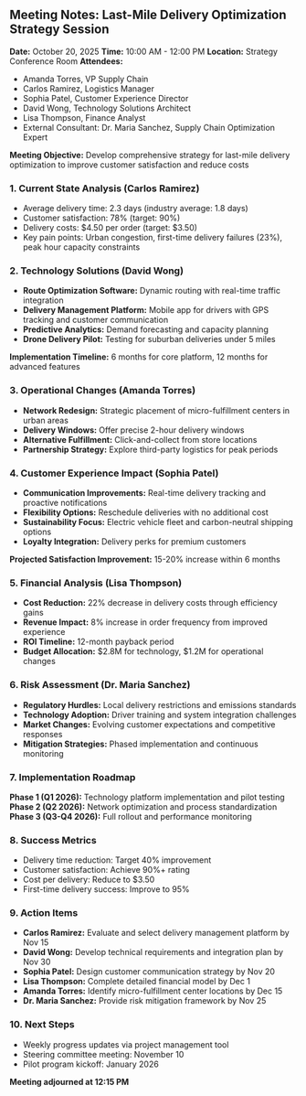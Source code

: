 ## Meeting Notes: Last-Mile Delivery Optimization Strategy Session

**Date:** October 20, 2025
**Time:** 10:00 AM - 12:00 PM
**Location:** Strategy Conference Room
**Attendees:**
- Amanda Torres, VP Supply Chain
- Carlos Ramirez, Logistics Manager
- Sophia Patel, Customer Experience Director
- David Wong, Technology Solutions Architect
- Lisa Thompson, Finance Analyst
- External Consultant: Dr. Maria Sanchez, Supply Chain Optimization Expert

**Meeting Objective:** Develop comprehensive strategy for last-mile delivery optimization to improve customer satisfaction and reduce costs

### 1. Current State Analysis (Carlos Ramirez)
- Average delivery time: 2.3 days (industry average: 1.8 days)
- Customer satisfaction: 78% (target: 90%)
- Delivery costs: $4.50 per order (target: $3.50)
- Key pain points: Urban congestion, first-time delivery failures (23%), peak hour capacity constraints

### 2. Technology Solutions (David Wong)
- **Route Optimization Software:** Dynamic routing with real-time traffic integration
- **Delivery Management Platform:** Mobile app for drivers with GPS tracking and customer communication
- **Predictive Analytics:** Demand forecasting and capacity planning
- **Drone Delivery Pilot:** Testing for suburban deliveries under 5 miles

**Implementation Timeline:** 6 months for core platform, 12 months for advanced features

### 3. Operational Changes (Amanda Torres)
- **Network Redesign:** Strategic placement of micro-fulfillment centers in urban areas
- **Delivery Windows:** Offer precise 2-hour delivery windows
- **Alternative Fulfillment:** Click-and-collect from store locations
- **Partnership Strategy:** Explore third-party logistics for peak periods

### 4. Customer Experience Impact (Sophia Patel)
- **Communication Improvements:** Real-time delivery tracking and proactive notifications
- **Flexibility Options:** Reschedule deliveries with no additional cost
- **Sustainability Focus:** Electric vehicle fleet and carbon-neutral shipping options
- **Loyalty Integration:** Delivery perks for premium customers

**Projected Satisfaction Improvement:** 15-20% increase within 6 months

### 5. Financial Analysis (Lisa Thompson)
- **Cost Reduction:** 22% decrease in delivery costs through efficiency gains
- **Revenue Impact:** 8% increase in order frequency from improved experience
- **ROI Timeline:** 12-month payback period
- **Budget Allocation:** $2.8M for technology, $1.2M for operational changes

### 6. Risk Assessment (Dr. Maria Sanchez)
- **Regulatory Hurdles:** Local delivery restrictions and emissions standards
- **Technology Adoption:** Driver training and system integration challenges
- **Market Changes:** Evolving customer expectations and competitive responses
- **Mitigation Strategies:** Phased implementation and continuous monitoring

### 7. Implementation Roadmap
**Phase 1 (Q1 2026):** Technology platform implementation and pilot testing
**Phase 2 (Q2 2026):** Network optimization and process standardization
**Phase 3 (Q3-Q4 2026):** Full rollout and performance monitoring

### 8. Success Metrics
- Delivery time reduction: Target 40% improvement
- Customer satisfaction: Achieve 90%+ rating
- Cost per delivery: Reduce to $3.50
- First-time delivery success: Improve to 95%

### 9. Action Items
- **Carlos Ramirez:** Evaluate and select delivery management platform by Nov 15
- **David Wong:** Develop technical requirements and integration plan by Nov 30
- **Sophia Patel:** Design customer communication strategy by Nov 20
- **Lisa Thompson:** Complete detailed financial model by Dec 1
- **Amanda Torres:** Identify micro-fulfillment center locations by Dec 15
- **Dr. Maria Sanchez:** Provide risk mitigation framework by Nov 25

### 10. Next Steps
- Weekly progress updates via project management tool
- Steering committee meeting: November 10
- Pilot program kickoff: January 2026

**Meeting adjourned at 12:15 PM**
